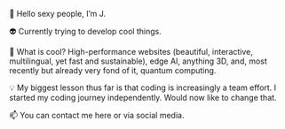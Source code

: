 👋 Hello sexy people, I’m J.

👽 Currently trying to develop cool things.

💞️ What is cool? High-performance websites (beautiful, interactive, multilingual, yet fast and sustainable), edge AI, anything 3D, and, most recently but already very fond of it, quantum computing.

💡 My biggest lesson thus far is that coding is increasingly a team effort. I started my coding journey independently. Would now like to change that.

📫 You can contact me here or via social media.

<!---
jbolns/jbolns is a ✨ special ✨ repository because its `README.md` (this file) appears on your GitHub profile.
You can click the Preview link to take a look at your changes.
--->
